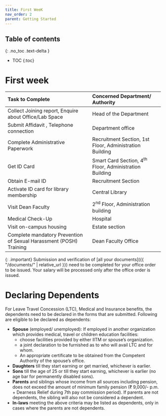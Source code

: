 ```yaml
---
title: First WeeK
nav_order: 2
parent: Getting Started
---
```

## Table of contents
{: .no_toc .text-delta } 
* TOC
{:toc}

# First week

| Task to Complete | Concerned Department/ Authority                                   |
| :---- |:------------------------------------------------------------------|
| Collect Joining report, Enquire about Office/Lab Space  | Head of the Department                                            |
| Submit Affidavit , Telephone connection | Department office                                                 |
| Complete Administrative Paperwork | Recruitment Section, 1st Floor, Administration Building           |
| Get ID Card | Smart Card Section, 4<sup>th</sup> Floor, Administration Building |
| Obtain E-mail ID | Recruitment Section                                               |
| Activate ID card for library membership | Central Library                                                   |
| Visit Dean Faculty | 2<sup>nd</sup> Floor, Administration building                     |
| Medical Check-Up | Hospital                                                          |
| Visit on-campus housing | Estate section                                                    |
| Complete mandatory Prevention of Sexual Harassment (POSH) Training | Dean Faculty Office                                               |

{: .important}
Submission and verification of [all your documents]({{ "/documents/" | relative_url }}) need to be completed for your office order to be issued. Your salary will be processed only after the office order is issued. 

# Declaring Dependents
For Leave Travel Concession (LTC), Medical and Insurance benefits, the dependents need to be declared in the forms that are submitted. 
Following are eligible to be declared as dependents:

* **Spouse** (employed/ unemployed): If employed in another organization which provides medical, travel or children education facilities:
  * choose facilities provided by either IITM or spouse’s organization.
  * a joint declaration to be furnished as to who will avail LTC and for whom.
  * An appropriate certificate to be obtained from the Competent Authority of the spouse’s office.
* **Daughters** till they start earning or get married, whichever is earlier. 
* **Sons** till the age of 25 or till they start earning, whichever is earlier (no age bar for permanently disabled sons). 
* **Parents** and siblings whose income from all sources including pension, does not exceed the amount of minimum family pension (₹ 9,000/- p.m. + Dearness Relief during 7th pay commission period). If parents are not dependents, the sibling will also not be considered a dependent.
* **In-laws** meeting the above criteria may be listed as dependents, only in cases where the parents are not dependents.